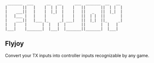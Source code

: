 ```
 _______  ___      __   __      ___  _______  __   __ 
|       ||   |    |  | |  |    |   ||       ||  | |  |
|    ___||   |    |  |_|  |    |   ||   _   ||  |_|  |
|   |___ |   |    |       |    |   ||  | |  ||       |
|    ___||   |___ |_     _| ___|   ||  |_|  ||_     _|
|   |    |       |  |   |  |       ||       |  |   |  
|___|    |_______|  |___|  |_______||_______|  |___|  
```
## Flyjoy
Convert your TX inputs into controller inputs recognizable by any game.
